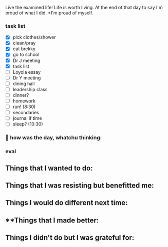 
Live the examined life! Life is worth living. 
At the end of that day to say I'm proud of what I did. *I'm proud of myself.

### task list
- [x] pick clothes/shower
- [x] clean/pray
- [x] eat brekky
- [x] go to school
- [x] Dr J meeting
- [x] task list
- [ ] Loyola essay
- [ ] Dr Y meeting
- [ ] dining hall
- [ ] leadership class
- [ ] dinner?
- [ ] homework
- [ ] run! (8:30)
- [ ] secondaries
- [ ] journal if time
- [ ] sleep? (10:30)
### 📝 how was the day, whatchu thinking:


### eval
**Things that I wanted to do:**
- 
**Things that I was resisting but benefitted me:**
- 
**Things I would do different next time:**
- 
**Things that I made better:
- 
**Things I didn't do but I was grateful for:**
- 